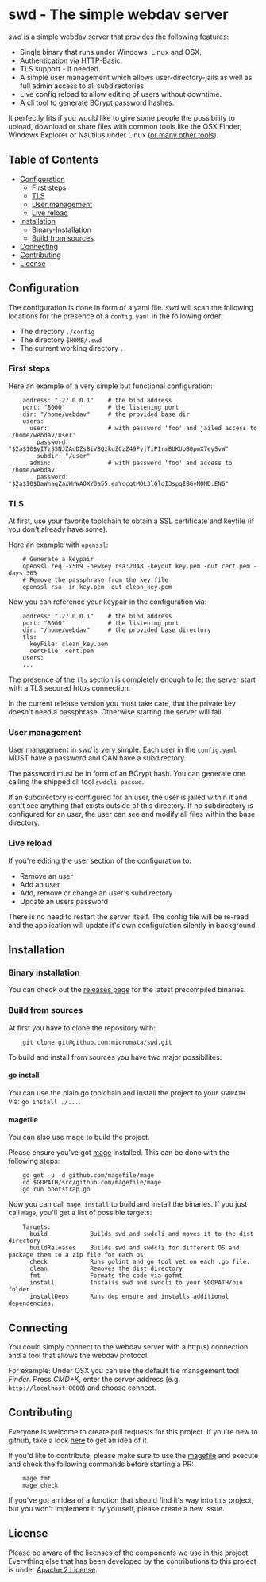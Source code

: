 # swd - The simple webdav server

*swd* is a simple webdav server that provides the following features:

- Single binary that runs under Windows, Linux and OSX.
- Authentication via HTTP-Basic.
- TLS support - if needed.
- A simple user management which allows user-directory-jails as well as full admin access to all subdirectories.
- Live config reload to allow editing of users without downtime.
- A cli tool to generate BCrypt password hashes.

It perfectly fits if you would like to give some people the possibility to upload, download or share files with common tools like the OSX Finder, Windows Explorer or Nautilus under Linux ([or many other tools](https://en.wikipedia.org/wiki/Comparison_of_WebDAV_software#WebDAV_clients)).

## Table of Contents

- [Configuration](#configuration)
  * [First steps](#first-steps)
  * [TLS](#tls)
  * [User management](#user-management)
  * [Live reload](#live-reload)
- [Installation](#installation)
  * [Binary-Installation](#binary-installation)
  * [Build from sources](#build-from-sources)
- [Connecting](#connecting)
- [Contributing](#contributing)
- [License](#license)

## Configuration

The configuration is done in form of a yaml file. _swd_ will scan the following locations for the presence of a `config.yaml` in the following order:

- The directory `./config`
- The directory `$HOME/.swd`
- The current working directory `.`

### First steps

Here an example of a very simple but functional configuration:

		address: "127.0.0.1"    # the bind address
		port: "8000"            # the listening port
		dir: "/home/webdav"     # the provided base dir
		users:
		  user:                 # with password 'foo' and jailed access to '/home/webdav/user'
		    password: "$2a$10$yITzSSNJZAdDZs8iVBQzkuZCzZ49PyjTiPIrmBUKUpB0pwX7eySvW"
		    subdir: "/user"
		  admin:                # with password 'foo' and access to '/home/webdav'
		    password: "$2a$10$DaWhagZaxWnWAOXY0a55.eaYccgtMOL3lGlqI3spqIBGyM0MD.EN6"


### TLS

At first, use your favorite toolchain to obtain a SSL certificate and keyfile (if you don't  already have some).

Here an example with `openssl`:

		# Generate a keypair
		openssl req -x509 -newkey rsa:2048 -keyout key.pem -out cert.pem -days 365
		# Remove the passphrase from the key file
		openssl rsa -in key.pem -out clean_key.pem

Now you can reference your keypair in the configuration via:

		address: "127.0.0.1"    # the bind address
		port: "8000"            # the listening port
		dir: "/home/webdav"     # the provided base directory
		tls:
		  keyFile: clean_key.pem
		  certFile: cert.pem
		users:
		...
		
The presence of the `tls` section is completely enough to let the server start with a TLS secured https connection.

In the current release version you must take care, that the private key doesn't need a passphrase. Otherwise starting the server will fail.

### User management

User management in *swd* is very simple. Each user in the `config.yaml` MUST have a password and CAN have a subdirectory.

The password must be in form of an BCrypt hash. You can generate one calling the shipped cli tool `swdcli passwd`.

If an subdirectory is configured for an user, the user is jailed within it and can't see anything that exists outside of this directory. If no subdirectory is configured for an user, the user can see and modify all files within the base directory.

### Live reload

If you're editing the user section of the configuration to:

- Remove an user
- Add an user
- Add, remove or change an user's subdirectory
- Update an users password

There is no need to restart the server itself. The config file will be re-read and the application will update it's own configuration silently in background.

## Installation

### Binary installation

You can check out the [releases page](https://github.com/micromata/swd/releases) for the latest precompiled binaries.

### Build from sources

At first you have to clone the repository with:

		git clone git@github.com:micromata/swd.git

To build and install from sources you have two major possibilites:

#### go install

You can use the plain go toolchain and install the project to your `$GOPATH` via: `go install ./...`.

#### magefile

You can also use mage to build the project. 

Please ensure you've got [mage](https://magefile.org) installed. This can be done with the following steps:

		go get -u -d github.com/magefile/mage
		cd $GOPATH/src/github.com/magefile/mage
		go run bootstrap.go

Now you can call `mage install` to build and install the binaries. If you just call `mage`, you'll get a list of possible targets:

		Targets:
		  build            Builds swd and swdcli and moves it to the dist directory
		  buildReleases    Builds swd and swdcli for different OS and package them to a zip file for each os
		  check            Runs golint and go tool vet on each .go file.
		  clean            Removes the dist directory
		  fmt              Formats the code via gofmt
		  install          Installs swd and swdcli to your $GOPATH/bin folder
		  installDeps      Runs dep ensure and installs additional dependencies.

## Connecting

You could simply connect to the webdav server with a http(s) connection and a tool that allows the webdav protocol.

For example: Under OSX you can use the default file management tool *Finder*. Press _CMD+K_, enter the server address (e.g. `http://localhost:8000`) and choose connect.

## Contributing

Everyone is welcome to create pull requests for this project. If you're
new to github, take a look [here](https://help.github.com/categories/collaborating-with-issues-and-pull-requests/)
to get an idea of it.

If you'd like to contribute, please make sure to use the [magefile](#magefile) and execute and check the following commands before starting a PR:

		mage fmt
		mage check

If you've got an idea of a function that should find it's way into this
project, but you won't implement it by yourself, please create a new
issue.

## License

Please be aware of the licenses of the components we use in this project. Everything else that has been developed by the contributions to this project is under [Apache 2 License](LICENSE.txt).